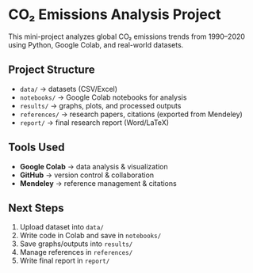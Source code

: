 
# CO₂ Emissions Analysis Project  

This mini-project analyzes global CO₂ emissions trends from 1990–2020 using Python, Google Colab, and real-world datasets.  

## Project Structure  
- `data/` → datasets (CSV/Excel)  
- `notebooks/` → Google Colab notebooks for analysis  
- `results/` → graphs, plots, and processed outputs  
- `references/` → research papers, citations (exported from Mendeley)  
- `report/` → final research report (Word/LaTeX)  

## Tools Used  
- **Google Colab** → data analysis & visualization  
- **GitHub** → version control & collaboration  
- **Mendeley** → reference management & citations  

## Next Steps  
1. Upload dataset into `data/`  
2. Write code in Colab and save in `notebooks/`  
3. Save graphs/outputs into `results/`  
4. Manage references in `references/`  
5. Write final report in `report/`  
